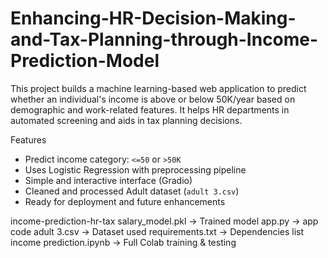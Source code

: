 # Enhancing-HR-Decision-Making-and-Tax-Planning-through-Income-Prediction-Model

This project builds a machine learning-based web application to predict whether an individual's income is above or below 50K/year based on demographic and work-related features. It helps HR departments in automated screening and aids in tax planning decisions.

 Features

- Predict income category: `<=50` or `>50K`
- Uses Logistic Regression with preprocessing pipeline
- Simple and interactive interface (Gradio)
- Cleaned and processed Adult dataset (`adult 3.csv`)
- Ready for deployment and future enhancements

income-prediction-hr-tax
 salary_model.pkl         → Trained model
 app.py                   → app code
 adult 3.csv              → Dataset used
 requirements.txt         → Dependencies list
 income prediction.ipynb   → Full Colab training & testing
 

